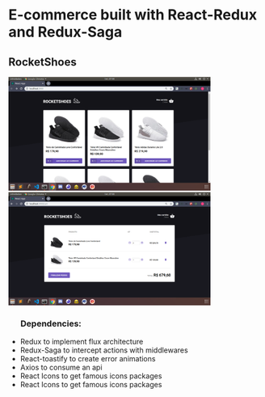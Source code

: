 <h1>E-commerce built with React-Redux and Redux-Saga</h1>
<h2>RocketShoes</h2>
<p>
  <img src="readmeImages/1.png" width="400">
  <img src="readmeImages/2.png" width="400">
</p>
<ul>
<h3>Dependencies:</h3>
  <li>Redux to implement flux architecture</li>
  <li>Redux-Saga to intercept actions with middlewares</li>
  <li>React-toastify to create error animations </li>
  <li>Axios to consume an api</li>
  <li>React Icons to get famous icons packages</li>
  <li>React Icons to get famous icons packages</li>
</ul>
